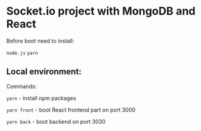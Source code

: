 # Socket.io project with MongoDB and React

Before boot need to install:

`node.js` 
`yarn`


## Local environment:
Commands:

`yarn` - install npm packages

`yarn front` - boot React frontend part on port 3000

`yarn back` - boot backend on port 3030

